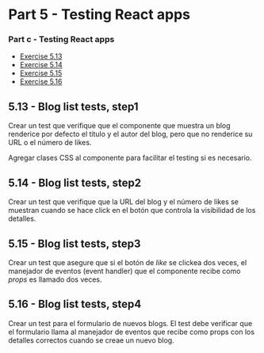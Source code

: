 # Part 5 - Testing React apps

### Part c - Testing React apps

- [Exercise 5.13](#513---blog-list-tests-step1)
- [Exercise 5.14](#514---blog-list-tests-step2)
- [Exercise 5.15](#515---blog-list-tests-step3)
- [Exercise 5.16](#516---blog-list-tests-step4)

## 5.13 - Blog list tests, step1
Crear un test que verifique que el componente que muestra un blog renderice por defecto el título y el autor del blog, pero que no renderice su URL o el número de likes.

Agregar clases CSS al componente para facilitar el testing si es necesario.

## 5.14 - Blog list tests, step2
Crear un test que verifique que la URL del blog y el número de likes se muestran cuando se hace click en el botón que controla la visibilidad de los detalles.

## 5.15 - Blog list tests, step3
Crear un test que asegure que si el botón de *like* se clickea dos veces, el manejador de eventos (event handler) que el componente recibe como *props* es llamado dos veces.

## 5.16 - Blog list tests, step4
Crear un test para el formulario de nuevos blogs. El test debe verificar que el formulario llama al manejador de eventos que recibe como props con los detalles correctos cuando se creae un nuevo blog.